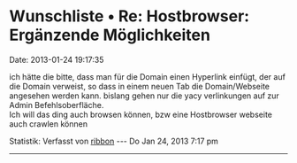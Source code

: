 Wunschliste • Re: Hostbrowser: Ergänzende Möglichkeiten
=======================================================

Date: 2013-01-24 19:17:35

ich hätte die bitte, dass man für die Domain einen Hyperlink einfügt,
der auf die Domain verweist, so dass in einem neuen Tab die
Domain/Webseite angesehen werden kann. bislang gehen nur die yacy
verlinkungen auf zur Admin Befehlsoberfläche.\
Ich will das ding auch browsen können, bzw eine Hostbrowser webseite
auch crawlen können

Statistik: Verfasst von
[ribbon](http://forum.yacy-websuche.de/memberlist.php?mode=viewprofile&u=193)
--- Do Jan 24, 2013 7:17 pm

------------------------------------------------------------------------
